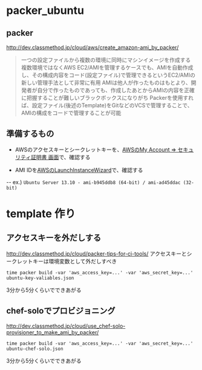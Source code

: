 packer_ubuntu
=============

packer
-------------
http://dev.classmethod.jp/cloud/aws/create_amazon-ami_by_packer/

> 一つの設定ファイルから複数の環境に同時にマシンイメージを作成する
複数環境ではなくAWS EC2/AMIを管理するケースでも、AMIを自動作成し、その構成内容をコード(設定ファイル)で管理できるというEC2/AMIの新しい管理手法として非常に有用
AMIは他人が作ったものはもとより、開発者が自分で作ったものであっても、作成したあとからAMIの内容を正確に把握することが難しいブラックボックスになりがち
Packerを使用すれば、設定ファイル(後述のTemplate)をGitなどのVCSで管理することで、AMIの構成をコードで管理することが可能

準備するもの
-------------
- AWSのアクセスキーとシークレットキーを、[AWSのMy Account => セキュリティ証明書 画面](https://portal.aws.amazon.com/gp/aws/securityCredentials)で、確認する

- AMI IDを[AWSのLaunchInstanceWizard](https://console.aws.amazon.com/ec2/v2/home?region=ap-northeast-1#LaunchInstanceWizard)で、確認する

-- ex.)
`Ubuntu Server 13.10 - ami-b945ddb8 (64-bit) / ami-ad45ddac (32-bit)`


template 作り
==============
アクセスキーを外だしする
--------------
http://dev.classmethod.jp/cloud/packer-tips-for-ci-tools/
アクセスキーとシークレットキーは環境変数として外だしすべき

    
    time packer build -var 'aws_access_key=...' -var 'aws_secret_key=...' ubuntu-key-valiables.json
    

3分から5分くらいでできあがる

chef-soloでプロビジョニング
-------------
http://dev.classmethod.jp/cloud/use_chef-solo-provisioner_to_make_ami_by_packer/


    
    time packer build -var 'aws_access_key=...' -var 'aws_secret_key=...' ubuntu-chef-solo.json
    
    
3分から5分くらいでできあがる

